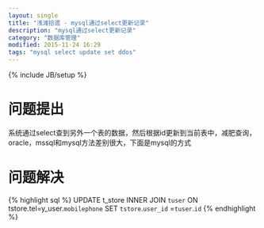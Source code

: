 ```yaml
---
layout: single
title: "浅滩拾遗 - mysql通过select更新记录"
description: "mysql通过select更新记录"
category: "数据库管理"
modified: 2015-11-24 16:29
tags: "mysql select update set ddos"
---
```

{% include JB/setup %}

# 问题提出

系统通过select查到另外一个表的数据，然后根据id更新到当前表中，减肥查询，oracle，mssql和mysql方法差别很大，下面是mysql的方式

# 问题解决
{% highlight sql %}
UPDATE t_store INNER JOIN `tuser`  ON tstore.tel=y_user.`mobilephone` 
SET `tstore`.`user_id` =`tuser`.`id` 
{% endhighlight %}